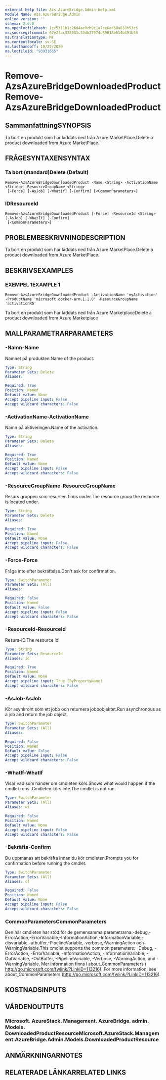 ```yaml
---
external help file: Azs.AzureBridge.Admin-help.xml
Module Name: Azs.AzureBridge.Admin
online version: ''
schema: 2.0.0
ms.openlocfilehash: 1cc5311b1c26d4ae0cb9c1a7ce6ad58a818b53c6
ms.sourcegitcommit: 67e2fac338031c33db27974c89618b614b491b36
ms.translationtype: MT
ms.contentlocale: sv-SE
ms.lasthandoff: 10/22/2020
ms.locfileid: "93931665"
---
```

# <span data-ttu-id="cd96d-101">Remove-AzsAzureBridgeDownloadedProduct</span><span class="sxs-lookup"><span data-stu-id="cd96d-101">Remove-AzsAzureBridgeDownloadedProduct</span></span>

## <span data-ttu-id="cd96d-102">Sammanfattning</span><span class="sxs-lookup"><span data-stu-id="cd96d-102">SYNOPSIS</span></span>
<span data-ttu-id="cd96d-103">Ta bort en produkt som har laddats ned från Azure MarketPlace.</span><span class="sxs-lookup"><span data-stu-id="cd96d-103">Delete a product downloaded from Azure MarketPlace.</span></span>

## <span data-ttu-id="cd96d-104">FRÅGESYNTAXEN</span><span class="sxs-lookup"><span data-stu-id="cd96d-104">SYNTAX</span></span>

### <span data-ttu-id="cd96d-105">Ta bort (standard)</span><span class="sxs-lookup"><span data-stu-id="cd96d-105">Delete (Default)</span></span>
```
Remove-AzsAzureBridgeDownloadedProduct -Name <String> -ActivationName <String> -ResourceGroupName <String>
 [-Force] [-AsJob] [-WhatIf] [-Confirm] [<CommonParameters>]
```

### <span data-ttu-id="cd96d-106">ID</span><span class="sxs-lookup"><span data-stu-id="cd96d-106">ResourceId</span></span>
```
Remove-AzsAzureBridgeDownloadedProduct [-Force] -ResourceId <String> [-AsJob] [-WhatIf] [-Confirm]
 [<CommonParameters>]
```

## <span data-ttu-id="cd96d-107">PROBLEMBESKRIVNING</span><span class="sxs-lookup"><span data-stu-id="cd96d-107">DESCRIPTION</span></span>
<span data-ttu-id="cd96d-108">Ta bort en produkt som har laddats ned från Azure MarketPlace.</span><span class="sxs-lookup"><span data-stu-id="cd96d-108">Delete a product downloaded from Azure MarketPlace.</span></span>

## <span data-ttu-id="cd96d-109">BESKRIVS</span><span class="sxs-lookup"><span data-stu-id="cd96d-109">EXAMPLES</span></span>

### <span data-ttu-id="cd96d-110">EXEMPEL 1</span><span class="sxs-lookup"><span data-stu-id="cd96d-110">EXAMPLE 1</span></span>
```
Remove-AzsAzureBridgeDownloadedProduct -ActivationName 'myActivation' -ProductName 'microsoft.docker-arm.1.1.0' -ResourceGroupName 'activationRG'
```

<span data-ttu-id="cd96d-111">Ta bort en produkt som har laddats ned från Azure Marketplace</span><span class="sxs-lookup"><span data-stu-id="cd96d-111">Delete a product downloaded from Azure Marketplace</span></span>

## <span data-ttu-id="cd96d-112">MALLPARAMETRAR</span><span class="sxs-lookup"><span data-stu-id="cd96d-112">PARAMETERS</span></span>

### <span data-ttu-id="cd96d-113">-Namn</span><span class="sxs-lookup"><span data-stu-id="cd96d-113">-Name</span></span>
<span data-ttu-id="cd96d-114">Namnet på produkten.</span><span class="sxs-lookup"><span data-stu-id="cd96d-114">Name of the product.</span></span>

```yaml
Type: String
Parameter Sets: Delete
Aliases:

Required: True
Position: Named
Default value: None
Accept pipeline input: False
Accept wildcard characters: False
```

### <span data-ttu-id="cd96d-115">-ActivationName</span><span class="sxs-lookup"><span data-stu-id="cd96d-115">-ActivationName</span></span>
<span data-ttu-id="cd96d-116">Namn på aktiveringen.</span><span class="sxs-lookup"><span data-stu-id="cd96d-116">Name of the activation.</span></span>

```yaml
Type: String
Parameter Sets: Delete
Aliases:

Required: True
Position: Named
Default value: None
Accept pipeline input: False
Accept wildcard characters: False
```

### <span data-ttu-id="cd96d-117">-ResourceGroupName</span><span class="sxs-lookup"><span data-stu-id="cd96d-117">-ResourceGroupName</span></span>
<span data-ttu-id="cd96d-118">Resurs gruppen som resursen finns under.</span><span class="sxs-lookup"><span data-stu-id="cd96d-118">The resource group the resource is located under.</span></span>

```yaml
Type: String
Parameter Sets: Delete
Aliases:

Required: True
Position: Named
Default value: None
Accept pipeline input: False
Accept wildcard characters: False
```

### <span data-ttu-id="cd96d-119">-Force</span><span class="sxs-lookup"><span data-stu-id="cd96d-119">-Force</span></span>
<span data-ttu-id="cd96d-120">Fråga inte efter bekräftelse.</span><span class="sxs-lookup"><span data-stu-id="cd96d-120">Don't ask for confirmation.</span></span>

```yaml
Type: SwitchParameter
Parameter Sets: (All)
Aliases:

Required: False
Position: Named
Default value: False
Accept pipeline input: False
Accept wildcard characters: False
```

### <span data-ttu-id="cd96d-121">-ResourceId</span><span class="sxs-lookup"><span data-stu-id="cd96d-121">-ResourceId</span></span>
<span data-ttu-id="cd96d-122">Resurs-ID.</span><span class="sxs-lookup"><span data-stu-id="cd96d-122">The resource id.</span></span>

```yaml
Type: String
Parameter Sets: ResourceId
Aliases: id

Required: True
Position: Named
Default value: None
Accept pipeline input: True (ByPropertyName)
Accept wildcard characters: False
```

### <span data-ttu-id="cd96d-123">-AsJob</span><span class="sxs-lookup"><span data-stu-id="cd96d-123">-AsJob</span></span>
<span data-ttu-id="cd96d-124">Kör asynkront som ett jobb och returnera jobbobjektet.</span><span class="sxs-lookup"><span data-stu-id="cd96d-124">Run asynchronous as a job and return the job object.</span></span>

```yaml
Type: SwitchParameter
Parameter Sets: (All)
Aliases:

Required: False
Position: Named
Default value: False
Accept pipeline input: False
Accept wildcard characters: False
```

### <span data-ttu-id="cd96d-125">-WhatIf</span><span class="sxs-lookup"><span data-stu-id="cd96d-125">-WhatIf</span></span>
<span data-ttu-id="cd96d-126">Visar vad som händer om cmdleten körs.</span><span class="sxs-lookup"><span data-stu-id="cd96d-126">Shows what would happen if the cmdlet runs.</span></span>
<span data-ttu-id="cd96d-127">Cmdleten körs inte.</span><span class="sxs-lookup"><span data-stu-id="cd96d-127">The cmdlet is not run.</span></span>

```yaml
Type: SwitchParameter
Parameter Sets: (All)
Aliases: wi

Required: False
Position: Named
Default value: None
Accept pipeline input: False
Accept wildcard characters: False
```

### <span data-ttu-id="cd96d-128">-Bekräfta</span><span class="sxs-lookup"><span data-stu-id="cd96d-128">-Confirm</span></span>
<span data-ttu-id="cd96d-129">Du uppmanas att bekräfta innan du kör cmdleten.</span><span class="sxs-lookup"><span data-stu-id="cd96d-129">Prompts you for confirmation before running the cmdlet.</span></span>

```yaml
Type: SwitchParameter
Parameter Sets: (All)
Aliases: cf

Required: False
Position: Named
Default value: None
Accept pipeline input: False
Accept wildcard characters: False
```

### <span data-ttu-id="cd96d-130">CommonParameters</span><span class="sxs-lookup"><span data-stu-id="cd96d-130">CommonParameters</span></span>
<span data-ttu-id="cd96d-131">Den här cmdleten har stöd för de gemensamma parametrarna:-debug,-ErrorAction,-ErrorVariable,-InformationAction,-InformationVariable,-disvariable,-utbuffer,-PipelineVariable,-verbose,-WarningAction och-WarningVariable.</span><span class="sxs-lookup"><span data-stu-id="cd96d-131">This cmdlet supports the common parameters: -Debug, -ErrorAction, -ErrorVariable, -InformationAction, -InformationVariable, -OutVariable, -OutBuffer, -PipelineVariable, -Verbose, -WarningAction, and -WarningVariable.</span></span> <span data-ttu-id="cd96d-132">Mer information finns i about_CommonParameters ( http://go.microsoft.com/fwlink/?LinkID=113216) .</span><span class="sxs-lookup"><span data-stu-id="cd96d-132">For more information, see about_CommonParameters (http://go.microsoft.com/fwlink/?LinkID=113216).</span></span>

## <span data-ttu-id="cd96d-133">KOSTNADS</span><span class="sxs-lookup"><span data-stu-id="cd96d-133">INPUTS</span></span>

## <span data-ttu-id="cd96d-134">VÄRDEN</span><span class="sxs-lookup"><span data-stu-id="cd96d-134">OUTPUTS</span></span>

### <span data-ttu-id="cd96d-135">Microsoft. AzureStack. Management. AzureBridge. admin. Models. DownloadedProductResource</span><span class="sxs-lookup"><span data-stu-id="cd96d-135">Microsoft.AzureStack.Management.AzureBridge.Admin.Models.DownloadedProductResource</span></span>

## <span data-ttu-id="cd96d-136">ANMÄRKNINGAR</span><span class="sxs-lookup"><span data-stu-id="cd96d-136">NOTES</span></span>

## <span data-ttu-id="cd96d-137">RELATERADE LÄNKAR</span><span class="sxs-lookup"><span data-stu-id="cd96d-137">RELATED LINKS</span></span>
